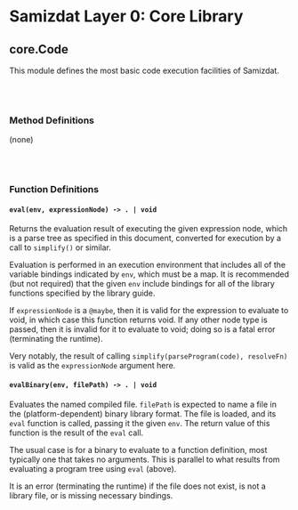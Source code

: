 Samizdat Layer 0: Core Library
==============================

core.Code
---------

This module defines the most basic code execution facilities of
Samizdat.

<br><br>
### Method Definitions

(none)


<br><br>
### Function Definitions

#### `eval(env, expressionNode) -> . | void`

Returns the evaluation result of executing the given expression node,
which is a parse tree as specified in this document, converted for
execution by a call to `simplify()` or similar.

Evaluation is performed in an execution environment that includes all of the
variable bindings indicated by `env`, which must be a map.
It is recommended (but not required) that the given `env` include
bindings for all of the library functions specified by the library guide.

If `expressionNode` is a `@maybe`, then it is valid for the expression to
evaluate to void, in which case this function returns void. If any other node
type is passed, then it is invalid for it to evaluate to void; doing so is
a fatal error (terminating the runtime).

Very notably, the result of calling `simplify(parseProgram(code), resolveFn)`
is valid as the `expressionNode` argument here.

#### `evalBinary(env, filePath) -> . | void`

Evaluates the named compiled file. `filePath` is expected to name
a file in the (platform-dependent) binary library format. The file
is loaded, and its `eval` function is called, passing it the given
`env`. The return value of this function is the result of the `eval`
call.

The usual case is for a binary to evaluate to a function definition,
most typically one that takes no arguments. This is parallel to what
results from evaluating a program tree using `eval` (above).

It is an error (terminating the runtime) if the file does not exist,
is not a library file, or is missing necessary bindings.

